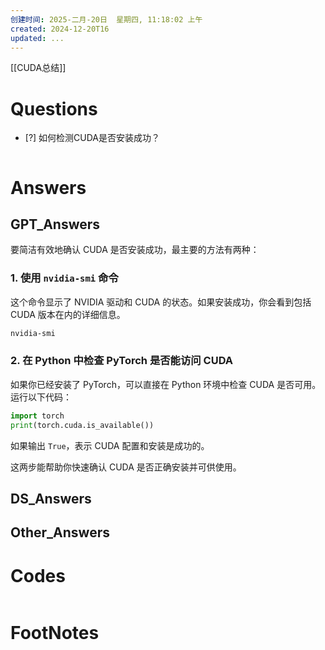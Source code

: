 ```yaml
---
创建时间: 2025-二月-20日  星期四, 11:18:02 上午
created: 2024-12-20T16
updated: ...
---
```

[[CUDA总结]]

# Questions

- [?] 如何检测CUDA是否安装成功？

```python

```

# Answers

## GPT_Answers

要简洁有效地确认 CUDA 是否安装成功，最主要的方法有两种：

### 1. **使用 `nvidia-smi` 命令**
这个命令显示了 NVIDIA 驱动和 CUDA 的状态。如果安装成功，你会看到包括 CUDA 版本在内的详细信息。

```bash
nvidia-smi
```

### 2. **在 Python 中检查 PyTorch 是否能访问 CUDA**
如果你已经安装了 PyTorch，可以直接在 Python 环境中检查 CUDA 是否可用。运行以下代码：

```python
import torch
print(torch.cuda.is_available())
```

如果输出 `True`，表示 CUDA 配置和安装是成功的。

这两步能帮助你快速确认 CUDA 是否正确安装并可供使用。
## DS_Answers


## Other_Answers


# Codes

```python

```


# FootNotes
